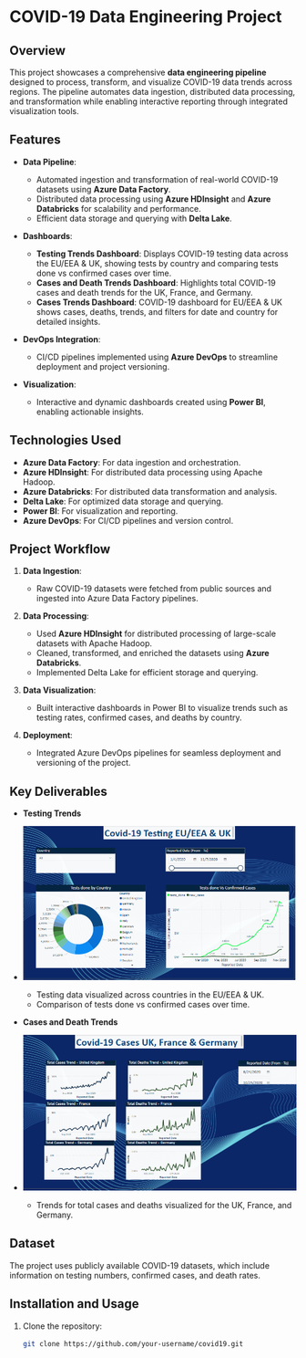 # COVID-19 Data Engineering Project  

## Overview  
This project showcases a comprehensive **data engineering pipeline** designed to process, transform, and visualize COVID-19 data trends across regions. The pipeline automates data ingestion, distributed data processing, and transformation while enabling interactive reporting through integrated visualization tools.

## Features  
- **Data Pipeline**:  
  - Automated ingestion and transformation of real-world COVID-19 datasets using **Azure Data Factory**.  
  - Distributed data processing using **Azure HDInsight** and **Azure Databricks** for scalability and performance.  
  - Efficient data storage and querying with **Delta Lake**.  

- **Dashboards**:  
  - **Testing Trends Dashboard**: Displays COVID-19 testing data across the EU/EEA & UK, showing tests by country and comparing tests done vs confirmed cases over time.  
  - **Cases and Death Trends Dashboard**: Highlights total COVID-19 cases and death trends for the UK, France, and Germany.
  - **Cases Trends Dashboard**: COVID-19 dashboard for EU/EEA & UK shows cases, deaths, trends, and filters for date and country for detailed insights.

- **DevOps Integration**:  
  - CI/CD pipelines implemented using **Azure DevOps** to streamline deployment and project versioning.  

- **Visualization**:  
  - Interactive and dynamic dashboards created using **Power BI**, enabling actionable insights.  

## Technologies Used  
- **Azure Data Factory**: For data ingestion and orchestration.  
- **Azure HDInsight**: For distributed data processing using Apache Hadoop.  
- **Azure Databricks**: For distributed data transformation and analysis.  
- **Delta Lake**: For optimized data storage and querying.  
- **Power BI**: For visualization and reporting.  
- **Azure DevOps**: For CI/CD pipelines and version control.  

## Project Workflow  
1. **Data Ingestion**:  
   - Raw COVID-19 datasets were fetched from public sources and ingested into Azure Data Factory pipelines.  

2. **Data Processing**:  
   - Used **Azure HDInsight** for distributed processing of large-scale datasets with Apache Hadoop.  
   - Cleaned, transformed, and enriched the datasets using **Azure Databricks**.  
   - Implemented Delta Lake for efficient storage and querying.  

3. **Data Visualization**:  
   - Built interactive dashboards in Power BI to visualize trends such as testing rates, confirmed cases, and deaths by country.  

4. **Deployment**:  
   - Integrated Azure DevOps pipelines for seamless deployment and versioning of the project.  

## Key Deliverables  
- **Testing Trends**
- 
  ![Testing Trends](https://github.com/DarshanNarola/Covid19/blob/2cb16c332bb392010d254201fa088830c33362dc/Testing.png)  
  - Testing data visualized across countries in the EU/EEA & UK.  
  - Comparison of tests done vs confirmed cases over time.  

- **Cases and Death Trends**
- 
  ![Cases and Death Trends](https://github.com/DarshanNarola/Covid19/blob/3f1b73be1fe8ae92cf4838b2856c802d3d9189d4/Trends-Country.png)  
  - Trends for total cases and deaths visualized for the UK, France, and Germany.  

## Dataset  
The project uses publicly available COVID-19 datasets, which include information on testing numbers, confirmed cases, and death rates.  

## Installation and Usage  
1. Clone the repository:  
   ```bash
   git clone https://github.com/your-username/covid19.git
